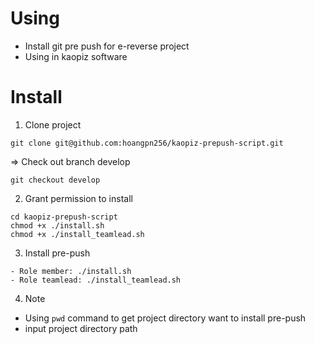 # Using
- Install git pre push for e-reverse project
- Using in kaopiz software

# Install
1. Clone project
```
git clone git@github.com:hoangpn256/kaopiz-prepush-script.git
```
=> Check out branch develop
```
git checkout develop
```

2. Grant permission to install
```
cd kaopiz-prepush-script
chmod +x ./install.sh
chmod +x ./install_teamlead.sh
```

3. Install pre-push
```
- Role member: ./install.sh
- Role teamlead: ./install_teamlead.sh
```

4. Note
- Using `pwd` command to get project directory want to install pre-push
- input project directory path
